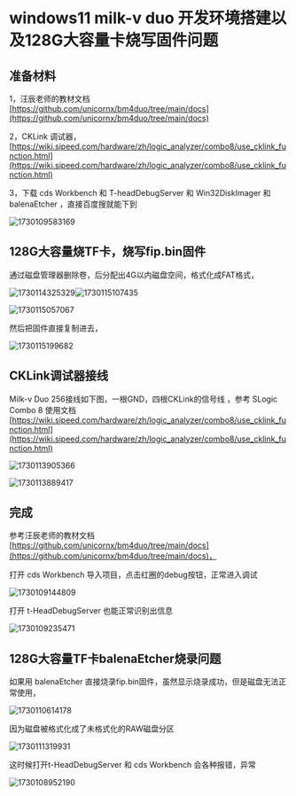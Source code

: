 # windows11 milk-v duo 开发环境搭建以及128G大容量卡烧写固件问题

## 准备材料

1，汪辰老师的教材文档 [https://github.com/unicornx/bm4duo/tree/main/docs](https://github.com/unicornx/bm4duo/tree/main/docs)

2，CKLink 调试器，[https://wiki.sipeed.com/hardware/zh/logic_analyzer/combo8/use_cklink_function.html](https://wiki.sipeed.com/hardware/zh/logic_analyzer/combo8/use_cklink_function.html)

3，下载 cds Workbench 和 T-headDebugServer 和 Win32DiskImager 和 balenaEtcher ，直接百度搜就能下到

![1730109583169](images/windows11milk-vduo开发环境搭建/1730109583169.png)

## 128G大容量烧TF卡，烧写fip.bin固件

通过磁盘管理器删除卷，后分配出4G以内磁盘空间，格式化成FAT格式，

![1730114325329](images/windows11milk-vduo开发环境搭建/1730114325329.png)![1730115107435](images/windows11milk-vduo开发环境搭建/1730115107435.png)

![1730115057067](images/windows11milk-vduo开发环境搭建/1730115057067.png)

然后把固件直接复制进去，

![1730115199682](images/windows11milk-vduo开发环境搭建/1730115199682.png)

## CKLink调试器接线

Milk-v Duo 256接线如下图，一根GND，四根CKLink的信号线 ，参考 SLogic Combo 8 使用文档[https://wiki.sipeed.com/hardware/zh/logic_analyzer/combo8/use_cklink_function.html](https://wiki.sipeed.com/hardware/zh/logic_analyzer/combo8/use_cklink_function.html)

![1730113905366](images/windows11milk-vduo开发环境搭建/1730113905366.png)

![1730113889417](images/windows11milk-vduo开发环境搭建/1730113889417.png)

## 完成

参考汪辰老师的教材文档 [https://github.com/unicornx/bm4duo/tree/main/docs](https://github.com/unicornx/bm4duo/tree/main/docs)，

打开 cds Workbench 导入项目，点击红圈的debug按钮，正常进入调试

![1730109144809](images/windows11milk-vduo开发环境搭建/1730109144809.png)

打开 t-HeadDebugServer 也能正常识别出信息

![1730109235471](images/windows11milk-vduo开发环境搭建/1730109235471.png)

## 128G大容量TF卡balenaEtcher烧录问题

如果用 balenaEtcher 直接烧录fip.bin固件，虽然显示烧录成功，但是磁盘无法正常使用，

![1730110614178](images/windows11milk-vduo开发环境搭建/1730110614178.png)

因为磁盘被格式化成了未格式化的RAW磁盘分区

![1730111319931](images/windows11milk-vduo开发环境搭建/1730111319931.png)

这时候打开t-HeadDebugServer 和 cds Workbench 会各种报错，异常

![1730108952190](images/windows11milk-vduo开发环境搭建/1730108952190.png)
